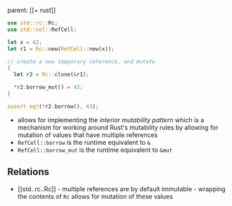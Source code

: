 parent: [[+ rust]]

```rust
use std::rc::Rc;
use std::cel::RefCell;

let x = 42;
let r1 = Rc::new(RefCell::new(x));

// create a new temporary reference, and mutate
{
  let r2 = Rc::clone(&r1);

  *r2.borrow_mut() = 43;
}

assert_eq!(*r2.borrow(), 43);
```

- allows for implementing the _interior mutability pattern_ which is a
  mechanism for working around Rust's mutability rules by allowing for
  mutation of values that have multiple references
- `RefCell::borrow` is the runtime equivalent to `&`
- `RefCell::borrow_mut` is the runtime equivalent to `&mut`

## Relations

- [[std..rc..Rc]] - multiple references are by default immutable - wrapping the contents of `Rc` allows for mutation of these values
